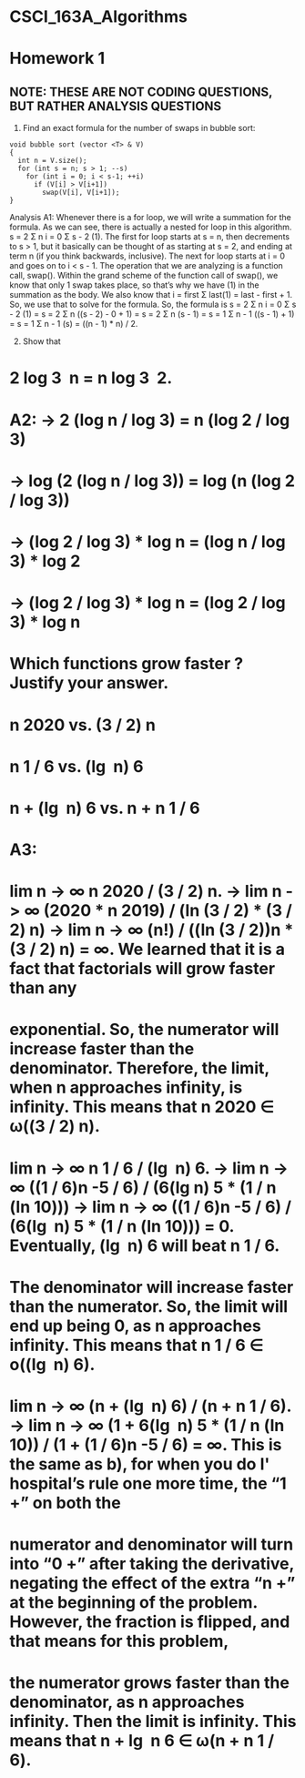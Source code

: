 # CSCI_163A_Algorithms
# Homework 1

## NOTE: THESE ARE NOT CODING QUESTIONS, BUT RATHER ANALYSIS QUESTIONS

1. Find an exact formula for the number of swaps in bubble sort:
```
void bubble sort (vector <T> & V)
{
  int n = V.size();
  for (int s = n; s > 1; --s)
    for (int i = 0; i < s-1; ++i)
      if (V[i] > V[i+1])
        swap(V[i], V[i+1]);
}
```
Analysis
A1: Whenever there is a for loop, we will write a summation for the formula. As we can see, there is actually a nested for loop in this algorithm. s = 2 Σ n i = 0 Σ s - 2 (1). The first for loop starts at s = n, then
decrements to s > 1, but it basically can be thought of as starting at s = 2, and ending at term n (if you think backwards, inclusive). The next for loop starts at i = 0 and goes on to i < s - 1. The operation that we are
analyzing is a function call, swap(). Within the grand scheme of the function call of swap(), we know that only 1 swap takes place, so that’s why we have (1) in the summation as the body. We also know that
i = first Σ last(1) = last - first + 1. So, we use that to solve for the formula. So, the formula is s = 2 Σ n i = 0 Σ s - 2 (1) = s = 2 Σ n ((s - 2) - 0 + 1) = s = 2 Σ n (s - 1) = s = 1 Σ n - 1 ((s - 1) + 1) = s
= 1 Σ n - 1 (s) = ((n - 1) * n) / 2.

2. Show that 
# 2 log 3 ⁡ n = n log 3 ⁡ 2.
# A2: 	→ 2 (log n / log 3) = n (log 2 / log 3)
# → log (2 (log n / log 3)) = log (n (log 2 / log 3))
# → (log 2 / log 3) * log n = (log n / log 3) * log 2
# → (log 2 / log 3) * log n = (log 2 / log 3) * log n

# Which functions grow faster ?  Justify your answer.
# n 2020 vs. (3 / 2) n
# n 1 / 6 vs. (lg ⁡ n) 6
# n + (lg ⁡ n) 6 vs. n + n 1 / 6
# A3:
# lim n -> ∞ n 2020 / (3 / 2) n. → lim n -> ∞ (2020 * n 2019) / (ln (3 / 2) * (3 / 2) n) → lim n -> ∞ (n!) / ((ln (3 / 2))n * (3 / 2) n) = ∞. We learned that it is a fact that factorials will grow faster than any
# exponential. So, the numerator will increase faster than the denominator. Therefore, the limit, when n approaches infinity, is infinity. This means that n 2020 ∈ ω((3 / 2) n).
# lim n -> ∞ n 1 / 6 / (lg ⁡ n) 6. → lim n -> ∞ ((1 / 6)n -5 / 6) / (6(lg ⁡ n) 5  * (1 / n (ln 10))) → lim n -> ∞ ((1 / 6)n -5 / 6) / (6(lg ⁡ n) 5  * (1 / n (ln 10))) = 0. Eventually, (lg ⁡ n) 6 will beat n 1 / 6.
# The denominator will increase faster than the numerator. So, the limit will end up being 0, as n approaches infinity. This means that n 1 / 6 ∈ o((lg ⁡ n) 6).
# lim n -> ∞ (n + (lg ⁡ n) 6) / (n + n 1 / 6). → lim n -> ∞ (1 + 6(lg ⁡ n) 5 * (1 / n (ln 10)) / (1 + (1 / 6)n -5 / 6) = ∞. This is the same as b), for when you do l' hospital’s rule one more time, the “1 +” on both the
# numerator and denominator will turn into “0 +” after taking the derivative, negating the effect of the extra “n +” at the beginning of the problem. However, the fraction is flipped, and that means for this problem,
# the numerator grows faster than the denominator, as n approaches infinity. Then the limit is infinity. This means that n + lg ⁡ n 6 ∈ ω(n + n 1 / 6).
